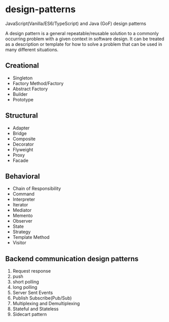 # design-patterns
JavaScript(Vanilla/ES6/TypeScript) and Java  (GoF) design patterns

A design pattern is a general repeatable/reusable solution to a commonly occurring problem with a given context in software design. It can be treated as a description or template for how to solve a problem that can be used in many different situations.

## Creational

- Singleton
- Factory Method/Factory
- Abstract Factory
- Builder
- Prototype

## Structural

- Adapter
- Bridge
- Composite
- Decorator
- Flyweight
- Proxy
- Facade

## Behavioral

- Chain of Responsibility
- Command
- Interpreter
- Iterator
- Mediator
- Memento
- Observer
- State
- Strategy
- Template Method
- Visitor

## Backend communication design patterns
1. Request response
2. push
3. short polling
4. long polling
5. Server Sent Events
6. Publish Subscribe(Pub/Sub)
7. Multiplexing and Demultiplexing
8. Stateful and Stateless
9. Sidecart pattern
